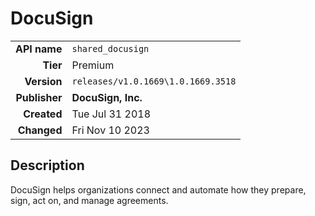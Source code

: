 # DocuSign
| | |
|-:|-|
|**API name**|`shared_docusign`|
|**Tier**|Premium|
|**Version**|`releases/v1.0.1669\1.0.1669.3518`|
|**Publisher**|**DocuSign, Inc.**|
|**Created**|Tue Jul 31 2018|
|**Changed**|Fri Nov 10 2023|

## Description
DocuSign helps organizations connect and automate how they prepare, sign, act on, and manage agreements.
